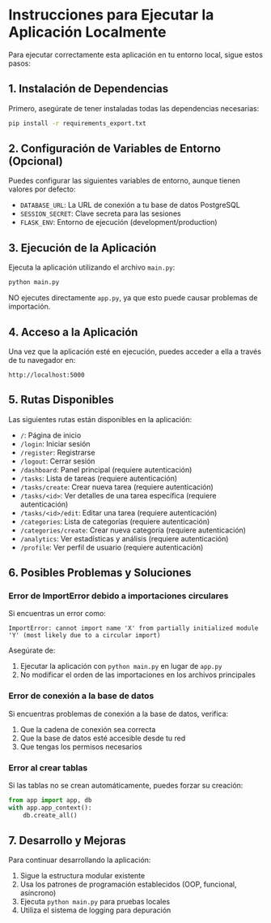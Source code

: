 # Instrucciones para Ejecutar la Aplicación Localmente

Para ejecutar correctamente esta aplicación en tu entorno local, sigue estos pasos:

## 1. Instalación de Dependencias

Primero, asegúrate de tener instaladas todas las dependencias necesarias:

```bash
pip install -r requirements_export.txt
```

## 2. Configuración de Variables de Entorno (Opcional)

Puedes configurar las siguientes variables de entorno, aunque tienen valores por defecto:

- `DATABASE_URL`: La URL de conexión a tu base de datos PostgreSQL
- `SESSION_SECRET`: Clave secreta para las sesiones
- `FLASK_ENV`: Entorno de ejecución (development/production)

## 3. Ejecución de la Aplicación

Ejecuta la aplicación utilizando el archivo `main.py`:

```bash
python main.py
```

NO ejecutes directamente `app.py`, ya que esto puede causar problemas de importación.

## 4. Acceso a la Aplicación

Una vez que la aplicación esté en ejecución, puedes acceder a ella a través de tu navegador en:

```
http://localhost:5000
```

## 5. Rutas Disponibles

Las siguientes rutas están disponibles en la aplicación:

- `/`: Página de inicio
- `/login`: Iniciar sesión
- `/register`: Registrarse
- `/logout`: Cerrar sesión
- `/dashboard`: Panel principal (requiere autenticación)
- `/tasks`: Lista de tareas (requiere autenticación)
- `/tasks/create`: Crear nueva tarea (requiere autenticación)
- `/tasks/<id>`: Ver detalles de una tarea específica (requiere autenticación)
- `/tasks/<id>/edit`: Editar una tarea (requiere autenticación)
- `/categories`: Lista de categorías (requiere autenticación)
- `/categories/create`: Crear nueva categoría (requiere autenticación)
- `/analytics`: Ver estadísticas y análisis (requiere autenticación)
- `/profile`: Ver perfil de usuario (requiere autenticación)

## 6. Posibles Problemas y Soluciones

### Error de ImportError debido a importaciones circulares

Si encuentras un error como:
```
ImportError: cannot import name 'X' from partially initialized module 'Y' (most likely due to a circular import)
```

Asegúrate de:
1. Ejecutar la aplicación con `python main.py` en lugar de `app.py`
2. No modificar el orden de las importaciones en los archivos principales

### Error de conexión a la base de datos

Si encuentras problemas de conexión a la base de datos, verifica:
1. Que la cadena de conexión sea correcta
2. Que la base de datos esté accesible desde tu red
3. Que tengas los permisos necesarios

### Error al crear tablas

Si las tablas no se crean automáticamente, puedes forzar su creación:

```python
from app import app, db
with app.app_context():
    db.create_all()
```

## 7. Desarrollo y Mejoras

Para continuar desarrollando la aplicación:

1. Sigue la estructura modular existente
2. Usa los patrones de programación establecidos (OOP, funcional, asíncrono)
3. Ejecuta `python main.py` para pruebas locales
4. Utiliza el sistema de logging para depuración